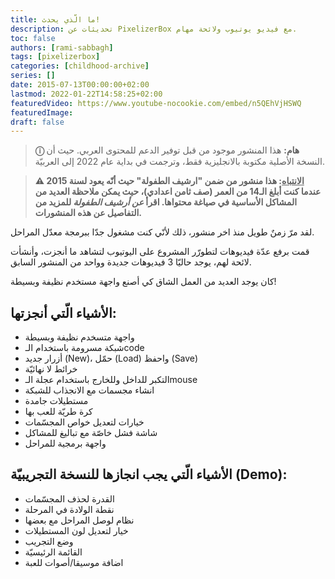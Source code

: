 ```yaml
---
title: ما الّذي يحدث!
description: تحديثات عن PixelizerBox مع فيديو يوتيوب ولائحة مهام.
toc: false
authors: [rami-sabbagh]
tags: [pixelizerbox]
categories: [childhood-archive]
series: []
date: 2015-07-13T00:00:00+02:00
lastmod: 2022-01-22T14:58:25+02:00
featuredVideo: https://www.youtube-nocookie.com/embed/n5QEhVjHSWQ
featuredImage:
draft: false
---
```


> **ⓘ هام:** هذا المنشور موجود من قبل توفير الدعم للمحتوى العربي. حيث أن النسخة الأصلية مكتوبة بالانجليزية فقط، وترجمت في بداية عام 2022 إلى العربيّة.

> **⚠ <u>الانتباه</u>: هذا منشور من ضمن "ارشيف الطفولة" حيث أنّه يعود لسنة 2015 عندما كنت أبلغ الـ14 من العمر (صف ثامن اعدادي)، حيث يمكن ملاحظة العديد من المشاكل الأساسية في صياغة محتواها. اقرأ _عن أرشيف الطفولة_ للمزيد من التفاصيل عن هذه المنشورات.**

لقد مرّ زمنٌ طويل منذ اخر منشور، ذلك لأنّي كنت مشغول جدّا ببرمجة معدّل المراحل.

قمت برفع عدّة فيديوهات لتطورّر المشروع على اليوتيوب لتشاهد ما أنجزت، وأنشأت لائحة لهم، يوجد حاليّا 3 فيديوهات جديدة وواحد من المنشور السابق.

كان يوجد العديد من العمل الشاق كي أصنع واجهة مستخدم نظيفة وبسيطة!

## الأشياء الّتي أنجزتها:

- واجهة متسخدم نظيفة وبسيطة
- شبكة مسرومة باستخدام الـcode
- أزرار جديد (New)، حمّل (Load) واحفظ (Save)
- خرائط لا نهائيّة
- التكبر للداخل وللخارج باستخدام عجلة الـmouse
- انشاء مجسمات مع الانجذاب للشبكة
- مستطيلات جامدة
- كرة طريّة للعب بها
- خيارات لتعديل خواص المجسّمات
- شاشة فشل خاصّة مع تباليغ للمشاكل
- واجهة برمجية للمراحل

## الأشياء الّتي يجب انجازها للنسخة التجريبيّة (Demo):

- القدرة لحذف المجسّمات
- نقطة الولادة في المرحلة
- نظام لوصل المراحل مع بعضها
- خيار لتعديل لون المستطيلات
- وضع التجريب
- القائمة الرئيسيّة
- اضافة موسيقا/أصوات للعبة
